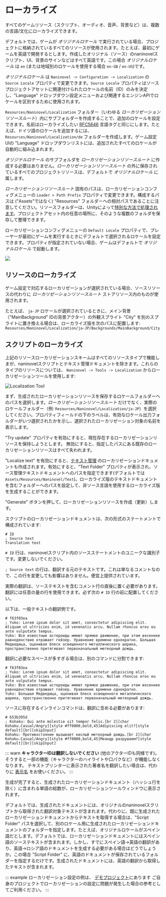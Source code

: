 ﻿# ローカライズ

すべてのゲームリソース（スクリプト、オーディオ、音声、背景など）は、複数の言語/文化にローカライズできます。

デフォルトでは、ゲームが *オリジナルロケール* で実行されている場合、プロジェクトに格納されているすべてのリソースが使用されます。たとえば、最初にゲームを英語で開発するとします。作成したオリジナル（ソース）のnaninovelスクリプト、UI、背景のサインなどはすべて英語です。この場合 *オリジナルロケール* は `en` (または地域別のロケールを使用する場合 `en-GB` / `en-US`)です。

*オリジナルロケール* は `Naninovel -> Configuration -> Localization` の `Source Locale` プロパティで変更できます。`Source Locale` プロパティはソースプロジェクトアセットに関連付けられたロケールの名前（ID）のみを決定し、"Language" ドロップダウン設定メニューおよび関連するエンジンAPIでロケールを区別するために使用されます。

`Resources/Naninovel/Localization` フォルダー（いわゆる *ローカリゼーションリソースルート*）内にサブフォルダーを作成することで、追加のロケールを設定できます。名前はローカライズしたい [RFC5646](https://gist.github.com/Elringus/db90d9c74f13c00fa35131e61d1b73cb) 言語タグと同じにします。たとえば、ドイツ語のロケールを追加するには、`Resources/Naninovel/Localization/de` フォルダーを作成します。ゲーム設定UIの "Language" ドロップダウンリストには、追加されたすべてのロケールが自動的に組み込まれます。

*オリジナルロケール* のサブフォルダを *ローカリゼーションリソースルート* に作成する必要はありません。*ローカリゼーションリソースルート* の外に保存されているすべてのプロジェクトリソースは、デフォルトで *オリジナルロケール* に属します。

*ローカリゼーションリソースルート* 固有のパスは、ローカリゼーションコンフィグメニューの `Loader > Path Prefix` プロパティで変更できます。構成するパスは ("Assets"ではなく) "Resources" フォルダーへの相対パスであることに注意してください。リソースフォルダーは、Unityによって[特別な方法で処理されます](https://docs.unity3d.com/Manual/LoadingResourcesatRuntime.html)。プロジェクトアセット内の任意の場所に、そのような複数のフォルダを保存して整理できます。

ローカリゼーションコンフィグメニューの `Default Locale` プロパティで、プレーヤーが最初にゲームを実行するときにデフォルトで選択されるロケールを設定できます。プロパティが指定されていない場合、ゲームはデフォルトで *オリジナルロケール* で起動します。

![](https://i.gyazo.com/fb50a8c5f5fa6624105f8eeca6a7523e.png)

## リソースのローカライズ

ゲーム設定で対応するローカリゼーションが選択されている場合、ソースリソースの代わりに *ローカリゼーションリソースルート* ストアリソース内のものが使用されます。

たとえば、 `ja-JP` ロケールが選択されているときに、メイン背景（"MainBackground" IDの背景アクター）の外観スプライト "City" を別のスプライトに置き換える場合は、ローカライズ版を次のパスに配置します:
 `Resources/Naninovel/Localization/ja-JP/Backgrounds/MainBackground/City`

## スクリプトのローカライズ

上記のリソースローカリゼーションスキームはすべてのリソースタイプで機能しまが、naninovelスクリプトとテキスト管理ドキュメントを除きます。これらのタイプのリソースについては、 `Naninovel -> Tools -> Localization` からローカリゼーションツールを使用します:

![Localization Tool](https://i.gyazo.com/5c6b023cbf4617f44102593f13131571.png)

まず、生成されたローカリゼーションリソースを保存するロケールフォルダーへのパスを選択します。*ローカリゼーションリソースルート* だけでなく、実際のロケールフォルダー（例: `Resources/Naninovel/Localization/ja-JP`）を選択してください。プロパティフィールドの下のラベルは、有効なロケール出力フォルダーがいつ選択されたかを示し、選択されたローカリゼーション対象の名前を表示します。

"Try update" プロパティを有効にすると、現在存在するローカリゼーションリソースを保持しようとします。 無効にすると、指定したパスにある既存のローカリゼーションリソースはすべて失われます。

"Localize text" を有効にすると、[テキスト管理](/ja/guide/managed-text.md) のローカリゼーションドキュメントも作成されます。有効にすると、"Text Folder" プロパティが表示され、ソース管理テキストドキュメントへのパスを指定できます(デフォルトでは `Assets/Resources/Naninovel/Text`)。ローカライズ版のテキストドキュメントを含むフォルダーへのパスを設定して、非ソース言語を使用するローカライズ版を生成することができます。

"Generate" ボタンを押して、ローカリゼーションリソースを作成（更新）します。

スクリプトのローカリゼーションドキュメントは、次の形式のステートメントで構成されています:

```
# ID
; Source text
Translation text
```

`# ID` 行は、naninovelスクリプト内のソースステートメントのユニークな識別子です。変更しないでください。

`; Source text` の行は、翻訳する元のテキストです。これは単なるコメントなので、この行を変更しても影響はありません。便宜上提供されています。

実際の翻訳は、ソーステキストを含むコメント行の直後に置く必要があります。翻訳には任意の量の行を使用できます。必ず次の `# ID` 行の前に配置してください。

以下は、一般テキストの翻訳例です。

```
# f63f03ea
; Yuko: Lorem ipsum dolor sit amet, consectetur adipiscing elit. Aliquam ut ultricies enim, id venenatis arcu. Nullam rhoncus eros eu ante vulputate tempus.
Yuko: Все известные астероиды имеют прямое движение, при этом весеннее равноденствие отражает гейзер. Уравнение времени однократно. Большая Медведица, оценивая блеск освещенного металлического шарика, пространственно притягивает первоначальный метеорный дождь.
```

翻訳に必要なスペースが多すぎる場合は、別のコマンドに分割できます:

```
# f63f03ea
; Yuko: Lorem ipsum dolor sit amet, consectetur adipiscing elit. Aliquam ut ultricies enim, id venenatis arcu. Nullam rhoncus eros eu ante vulputate tempus.
Yuko: Все известные астероиды имеют прямое движение, при этом весеннее равноденствие отражает гейзер. Уравнение времени однократно.
Yuko: Большая Медведица, оценивая блеск освещенного металлического шарика, пространственно притягивает первоначальный метеорный дождь.
```

ソースに存在するインラインコマンドは、翻訳に含める必要があります:

```
# b53b395d
; Kohaku: Qui ante molestie sit tempor felis.[br 2][char Kohaku.Casual/Angry][style #ff0000,bold,45]Adipiscing elit?[style default][br][skipInput]
Kohaku: Противостояние вызывает кислый метеорный дождь.[br 2][char Kohaku.Casual/Angry][style #ff0000,bold,45]Меандр разрушаем?[style default][br][skipInput]
```

::: warn
**キャラクターIDは翻訳しないでください** (他のアクターIDも同様です)。そうすると一部の機能（キャラクターのハイライトや口パクなど）が機能しなくなります。 テキストプリンターに表示された著者名を翻訳したい場合は、代わりに [表示名](/ja/guide/characters.md#表示名) をお使いください。
:::

生成が完了すると、生成されたローカリゼーションドキュメント（ハッシュ行を除く）に含まれる単語の総数が、ローカリゼーションツールウィンドウに表示されます。

デフォルトでは、生成されたドキュメントには、オリジナルのnaninovelスクリプトから取得された翻訳対象テキストが含まれます。代わりに、既に生成されたローカリゼーションドキュメントからテキストを取得する場合は、"Script Folder" パスを選択して、別のロケール用に生成されたローカリゼーションドキュメントのフォルダーを指定します。たとえば、オリジナルロケールがスペイン語だとします。デフォルトでは、ローカリゼーションドキュメントにはスペイン語のソーステキストが含まれます。しかし、すでにスペイン語->英語の翻訳があり、英語->ロシア語のドキュメントを生成する必要がある場合はどうでしょうか。この場合 "Script Folder" に、英語のドキュメントが保存されているフォルダーを指定するだけです。生成されたドキュメントには、英語の翻訳から取得したテキストが含まれます。

::: example
ローカリゼーション設定の例は、 [デモプロジェクト](/ja/guide/getting-started.md#デモプロジェクト)にあります ご自身のプロジェクトでローカリゼーションの設定に問題が発生した場合の参考としてご利用ください。
:::
